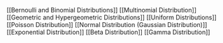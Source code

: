[[Bernoulli and Binomial Distributions]]
[[Multinomial Distribution]]
[[Geometric and Hypergeometric Distributions]]
[[Uniform Distributions]]
[[Poisson Distribution]]
[[Normal Distribution (Gaussian Distribution)]]
[[Exponential Distribution]]
[[Beta Distribution]]
[[Gamma Distribution]]
